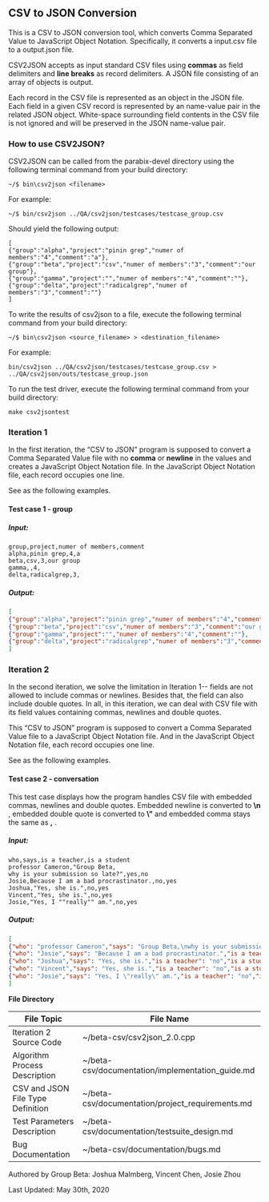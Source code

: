 

## CSV to JSON Conversion

This is a CSV to JSON conversion tool, which converts Comma Separated Value to JavaScript Object Notation. Specifically, it converts a input.csv file to a output.json file.

CSV2JSON accepts as input standard CSV files using **commas** as field delimiters and **line breaks** as record delimiters. A JSON file consisting of an array of objects is output. 

Each record in the CSV file is represented as an object in the JSON file. Each field in a given CSV record is represented by an name-value pair in the related JSON object. White-space surrounding field contents in the CSV file is not ignored and will be preserved in the JSON name-value pair.



### How to use CSV2JSON?

CSV2JSON can be called from the parabix-devel directory using the following terminal command from your build directory:

````
~/$ bin\csv2json <filename>
````

For example:

````
~/$ bin/csv2json ../QA/csv2json/testcases/testcase_group.csv
````

Should yield the following output:

~~~~
[
{"group":"alpha","project":"pinin grep","numer of members":"4","comment":"a"},
{"group":"beta","project":"csv","numer of members":"3","comment":"our group"},
{"group":"gamma","project":"","numer of members":"4","comment":""},
{"group":"delta","project":"radicalgrep","numer of members":"3","comment":""}
]
~~~~

To write the results of csv2json to a file, execute the following terminal command from your build directory:

````
~/$ bin\csv2json <source_filename> > <destination_filename>
````

For example:

````
bin/csv2json ../QA/csv2json/testcases/testcase_group.csv > ../QA/csv2json/outs/testcase_group.json
````

To run the test driver, execute the following terminal command from your build directory:

````
make csv2jsontest
````

### Iteration 1

In the first iteration, the “CSV to JSON” program is supposed to convert a  Comma Separated Value file with no **comma** or **newline** in the values and creates a JavaScript Object Notation file. In the JavaScript Object Notation file, each record occupies one line.

See as the following examples.

#### Test case 1 - group



##### Input:

```
group,project,numer of members,comment
alpha,pinin grep,4,a
beta,csv,3,our group
gamma,,4,
delta,radicalgrep,3,
```



##### Output:

```json
[
{"group":"alpha","project":"pinin grep","numer of members":"4","comment":"a"},
{"group":"beta","project":"csv","numer of members":"3","comment":"our group"},
{"group":"gamma","project":"","numer of members":"4","comment":""},
{"group":"delta","project":"radicalgrep","numer of members":"3","comment":""}
]
```



###  Iteration 2

In the second iteration, we solve the limitation in Iteration 1-- fields are not allowed to include commas or newlines. Besides that, the field can also include double quotes. In all, in this iteration, we can deal with CSV file with its field values containing commas, newlines and double quotes.

This “CSV to JSON” program is supposed to convert a  Comma Separated Value file to a JavaScript Object Notation file. And in the JavaScript Object Notation file, each record occupies one line.

See as the following examples.

#### Test case 2 - conversation

This test case displays how the program handles CSV file with embedded commas, newlines and double quotes. Embedded newline is converted to **\n** , embedded double quote is converted to **\\"**  and embedded comma stays the same as **,** .

##### Input:

```
who,says,is a teacher,is a student
professor Cameron,"Group Beta,
why is your submission so late?",yes,no
Josie,Because I am a bad procrastinator.,no,yes
Joshua,"Yes, she is.",no,yes
Vincent,"Yes, she is.",no,yes
Josie,"Yes, I ""really"" am.",no,yes
```



##### Output:

```json
[
{"who": "professor Cameron","says": "Group Beta,\nwhy is your submission so late?","is a teacher": "yes","is a student": "no"},
{"who": "Josie","says": "Because I am a bad procrastinator.","is a teacher": "no","is a student": "yes"},
{"who": "Joshua","says": "Yes, she is.","is a teacher": "no","is a student": "yes"},
{"who": "Vincent","says": "Yes, she is.","is a teacher": "no","is a student": "yes"},
{"who": "Josie","says": "Yes, I \"really\" am.","is a teacher": "no","is a student": "yes"}
]
```



**File Directory**

| File Topic                        | File Name                                        |
| --------------------------------- | ------------------------------------------------ |
| Iteration 2 Source Code           | ~/beta-csv/csv2json_2.0.cpp                      |
| Algorithm Process Description     | ~/beta-csv/documentation/implementation_guide.md |
| CSV and JSON File Type Definition | ~/beta-csv/documentation/project_requirements.md |
| Test Parameters Description       | ~/beta-csv/documentation/testsuite_design.md     |
| Bug Documentation                 | ~/beta-csv/documentation/bugs.md                 |




Authored by Group Beta: Joshua Malmberg, Vincent Chen, Josie Zhou

Last Updated: May 30th, 2020